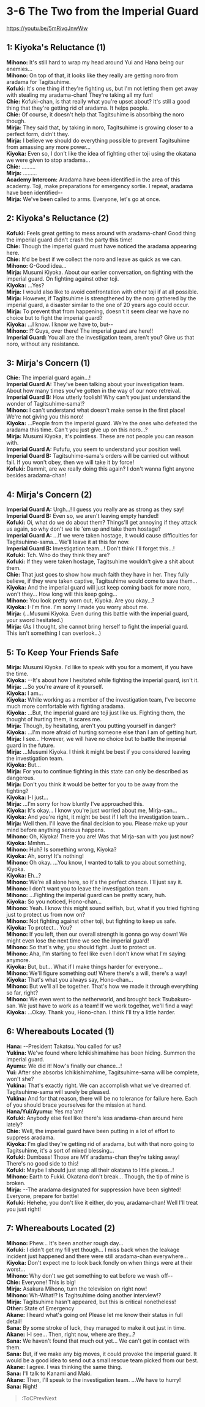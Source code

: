 
3-6 The Two from the Imperial Guard
===================================
https://youtu.be/5mRivqJnwWw

  

## 1: Kiyoka's Reluctance (1)
**Mihono:** It's still hard to wrap my head around Yui and Hana being our enemies...  
**Mihono:** On top of that, it looks like they really are getting noro from aradama for Tagitsuhime.  
**Kofuki:** It's one thing if they're fighting us, but I'm not letting them get away with stealing my aradama-chan\! They're taking all my fun\!  
**Chie:** Kofuki-chan, is that really what you're upset about? It's still a good thing that they're getting rid of aradama. It helps people.  
**Chie:** Of course, it doesn't help that Tagitsuhime is absorbing the noro though.  
**Mirja:** They said that, by taking in noro, Tagitsuhime is growing closer to a perfect form, didn't they.  
**Mirja:** I believe we should do everything possible to prevent Tagitsuhime from amassing any more power...  
**Kiyoka:** Even so, I don't like the idea of fighting other toji using the okatana we were given to stop aradama...  
**Chie:** .........  
**Mirja:** .........  
**Academy Intercom:** Aradama have been identified in the area of this academy. Toji, make preparations for emergency sortie. I repeat, aradama have been identified--  
**Mirja:** We've been called to arms. Everyone, let's go at once.  

## 2: Kiyoka's Reluctance (2)
**Kofuki:** Feels great getting to mess around with aradama-chan\! Good thing the imperial guard didn't crash the party this time\!  
**Chie:** Though the imperial guard must have noticed the aradama appearing here.  
**Chie:** It'd be best if we collect the noro and leave as quick as we can.  
**Mihono:** G-Good idea...  
**Mirja:** Musumi Kiyoka. About our earlier conversation, on fighting with the imperial guard. On fighting against other toji.  
**Kiyoka:** ...Yes?  
**Mirja:** I would also like to avoid confrontation with other toji if at all possible.  
**Mirja:** However, if Tagitsuhime is strengthened by the noro gathered by the imperial guard, a disaster similar to the one of 20 years ago could occur.  
**Mirja:** To prevent that from happening, doesn't it seem clear we have no choice but to fight the imperial guard?  
**Kiyoka:** ...I know. I know we have to, but--  
**Mihono:** \!\? Guys, over there\! The imperial guard are here\!\!  
**Imperial Guard:** You all are the investigation team, aren't you? Give us that noro, without any resistance.  

## 3: Mirja's Concern (1)
**Chie:** The imperial guard again...\!  
**Imperial Guard A:** They've been talking about your investigation team. About how many times you've gotten in the way of our noro retreival.  
**Imperial Guard B:** How utterly foolish\! Why can't you just understand the wonder of Tagitsuhime-sama\!\?  
**Mihono:** I can't understand what doesn't make sense in the first place\! We're not giving you this noro\!  
**Kiyoka:** ...People from the imperial guard. We're the ones who defeated the aradama this time. Can't you just give up on this noro...?  
**Mirja:** Musumi Kiyoka, it's pointless. These are not people you can reason with.  
**Imperial Guard A:** Fufufu, you seem to understand your position well.  
**Imperial Guard B:** Tagitsuhime-sama's orders will be carried out without fail. If you won't obey, then we will take it by force\!  
**Kofuki:** Dammit, are we really doing this again? I don't wanna fight anyone besides aradama-chan\!  

## 4: Mirja's Concern (2)
**Imperial Guard A:** Urgh...\! I guess you really are as strong as they say\!  
**Imperial Guard B:** Even so, we aren't leaving empty handed\!  
**Kofuki:** Oi, what do we do about them? Things'll get annoying if they attack us again, so why don't we tie 'em up and take them hostage?  
**Imperial Guard A:** ...If we were taken hostage, it would cause difficulties for Tagitsuhime-sama... We'll leave it at this for now.  
**Imperial Guard B:** Investigation team...\! Don't think I'll forget this...\!  
**Kofuki:** Tch. Who do they think they are?  
**Kofuki:** If they were taken hostage, Tagitsuhime wouldn't give a shit about them.  
**Chie:** That just goes to show how much faith they have in her. They fully believe, if they were taken captive, Tagitsuhime would come to save them...  
**Kiyoka:** And the imperial guard will just keep coming back for more noro, won't they... How long will this keep going...  
**Mihono:** You look pretty worn out, Kiyoka. Are you okay...?  
**Kiyoka:** I-I'm fine. I'm sorry I made you worry about me.  
**Mirja:** (...Musumi Kiyoka. Even during this battle with the imperial guard, your sword hesitated.)  
**Mirja:** (As I thought, she cannot bring herself to fight the imperial guard. This isn't something I can overlook...)  

## 5: To Keep Your Friends Safe
**Mirja:** Musumi Kiyoka. I'd like to speak with you for a moment, if you have the time.  
**Kiyoka:** --It's about how I hesitated while fighting the imperial guard, isn't it.  
**Mirja:** ...So you're aware of it yourself.  
**Kiyoka:** I am...  
**Kiyoka:** While working as a member of the investigation team, I've become much more comfortable with fighting aradama.  
**Kiyoka:** ...But, the imperial guard are toji just like us. Fighting them, the thought of hurting them, it scares me.  
**Mirja:** Though, by hesitating, aren't you putting yourself in danger?  
**Kiyoka:** ...I'm more afraid of hurting someone else than I am of getting hurt.  
**Mirja:** I see... However, we will have no choice but to battle the imperial guard in the future.  
**Mirja:** ...Musumi Kiyoka. I think it might be best if you considered leaving the investigation team.  
**Kiyoka:** But...  
**Mirja:** For you to continue fighting in this state can only be described as dangerous.  
**Mirja:** Don't you think it would be better for you to be away from the fighting?  
**Kiyoka:** I-I just...  
**Mirja:** ...I'm sorry for how bluntly I've approached this.  
**Kiyoka:** It's okay... I know you're just worried about me, Mirja-san...  
**Kiyoka:** And you're right, it might be best if I left the investigation team...  
**Mirja:** Well then. I'll leave the final decision to you. Please make up your mind before anything serious happens.  
**Mihono:** Oh, Kiyoka\! There you are\! Was that Mirja-san with you just now?  
**Kiyoka:** Mmhm...  
**Mihono:** Huh? Is something wrong, Kiyoka?  
**Kiyoka:** Ah, sorry\! It's nothing\!  
**Mihono:** Oh okay. ...You know, I wanted to talk to you about something, Kiyoka.  
**Kiyoka:** Eh...?  
**Mihono:** We're all alone here, so it's the perfect chance. I'll just say it.  
**Mihono:** I don't want you to leave the investigation team.  
**Mihono:** ...Fighting the imperial guard can be pretty scary, huh.  
**Kiyoka:** So you noticed, Hono-chan...  
**Mihono:** Yeah. I know this might sound selfish, but, what if you tried fighting just to protect us from now on?  
**Mihono:** Not fighting against other toji, but fighting to keep us safe.  
**Kiyoka:** To protect... You?  
**Mihono:** If you left, then our overall strength is gonna go way down\! We might even lose the next time we see the imperial guard\!  
**Mihono:** So that's why, you should fight. Just to protect us.  
**Mihono:** Aha, I'm starting to feel like even I don't know what I'm saying anymore.  
**Kiyoka:** But, but... What if I make things harder for everyone...  
**Mihono:** We'll figure something out\! Where there's a will, there's a way\!  
**Kiyoka:** That's what you always say, Hono-chan...  
**Mihono:** But we'll all be together. That's how we made it through everything so far, right?  
**Mihono:** We even went to the netherworld, and brought back Tsubakuro-san. We just have to work as a team\! If we work together, we'll find a way\!  
**Kiyoka:** ...Okay. Thank you, Hono-chan. I think I'll try a little harder.  

## 6: Whereabouts Located (1)
**Hana:** --President Takatsu. You called for us?  
**Yukina:** We've found where Ichikishimahime has been hiding. Summon the imperial guard.  
**Ayumu:** We did it\! Now's finally our chance...\!  
**Yui:** After she absorbs Ichikishimahime, Tagitsuhime-sama will be complete, won't she?  
**Yukina:** That's exactly right. We can accomplish what we've dreamed of. Tagitsuhime-sama will surely be pleased.  
**Yukina:** And for that reason, there will be no tolerance for failure here. Each of you should brace yourselves for the mission at hand.  
**Hana/Yui/Ayumu:** Yes ma'am\!  
**Kofuki:** Anybody else feel like there's less aradama-chan around here lately?  
**Chie:** Well, the imperial guard have been putting in a lot of effort to suppress aradama.  
**Kiyoka:** I'm glad they're getting rid of aradama, but with that noro going to Tagitsuhime, it's a sort of mixed blessing...  
**Kofuki:** Dumbass\! Those are MY aradama-chan they're taking away\! There's no good side to this\!  
**Kofuki:** Maybe I should just snap all their okatana to little pieces...\!  
**Mihono:** Earth to Fukki. Okatana don't break... Though, the tip of mine is broken.  
**Mirja:** --The aradama designated for suppression have been sighted\! Everyone, prepare for battle\!  
**Kofuki:** Hehehe, you don't like it either, do you, aradama-chan\! Well I'll treat you just right\!  

## 7: Whereabouts Located (2)
**Mihono:** Phew... It's been another rough day...  
**Kofuki:** I didn't get my fill yet though... I miss back when the leakage incident just happened and there were still aradama-chan everywhere...  
**Kiyoka:** Don't expect me to look back fondly on when things were at their worst...  
**Mihono:** Why don't we get something to eat before we wash off--  
**Chie:** Everyone\! This is big\!  
**Mirja:** Asakura Mihono, turn the television on right now\!  
**Mihono:** Wh-What\!\? Is Tagitsuhime doing another interview\!\?  
**Mirja:** Tagitsuhime hasn't appeared, but this is critical nonetheless\!  
**Other:** State of Emergency  
**Akane:** I heard what's going on\! Please let me know their status in full detail\!  
**Sana:** By some stroke of luck, they managed to make it out just in time.  
**Akane:** I-I see... Then, right now, where are they...?  
**Sana:** We haven't found that much out yet... We can't get in contact with them.  
**Sana:** But, if we make any big moves, it could provoke the imperial guard. It would be a good idea to send out a small rescue team picked from our best.  
**Akane:** I agree. I was thinking the same thing.  
**Sana:** I'll talk to Kanami and Maki.  
**Akane:** Then, I'll speak to the investigation team. ...We have to hurry\!  
**Sana:** Right\!  
> :ToCPrevNext